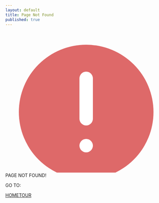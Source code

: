 ```yaml
---
layout: default
title: Page Not Found
published: true
---
```

<div class="m404-s">
<div class="m404-ti"><svg viewBox="0 0 24 21" fill="none" xmlns="http://www.w3.org/2000/svg"><circle cx="12" cy="12" r="10" fill="#d32f2fb6"/><path d="M12 7V13" stroke="white" stroke-width="2" stroke-linecap="round"/><circle cx="12" cy="17" r="1" fill="white"/></svg><span>PAGE NOT FOUND!</span></div>
<p>GO TO:</p>
<div class="m404-links"><a href="/">HOME</a><a href="https://tour.khaliil.com/">TOUR</a></div>
</div>